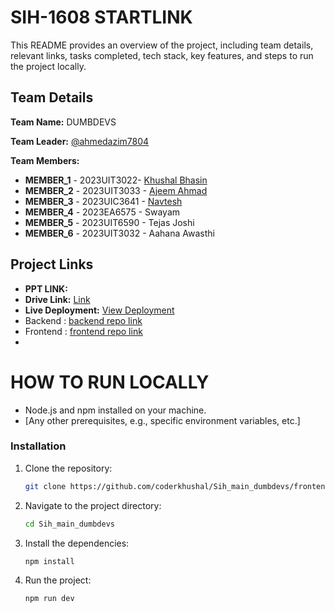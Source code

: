 # SIH-1608 STARTLINK

This README provides an overview of the project, including team details, relevant links, tasks completed, tech stack, key features, and steps to run the project locally.

## Team Details

**Team Name:** DUMBDEVS

**Team Leader:** [@ahmedazim7804](https://github.com/ahmedazim7804)

**Team Members:**

- **MEMBER_1** - 2023UIT3022- [Khushal Bhasin](https://github.com/coderkhushal)
- **MEMBER_2** - 2023UIT3033 - [Ajeem Ahmad](https://github.com/Ahmedazim7804)
- **MEMBER_3** - 2023UIC3641 - [Navtesh](https://github.com/navtesh21)
- **MEMBER_4** - 2023EA6575 - Swayam
- **MEMBER_5** - 2023UIT6590 - Tejas Joshi
- **MEMBER_6** - 2023UIT3032 - Aahana Awasthi

## Project Links

- **PPT LINK:** 
- **Drive Link:** [Link](https://drive.google.com/drive/folders/1lq6kCa6FCz3p08nQFseDnA5JYqi7B25O)
- **Live Deployment:** [View Deployment](https://sih-main-frontend.vercel.app/)
 - Backend : [backend repo link](https://github.com/coderkhushal/sih_internal_backend) 
 - Frontend : [frontend repo link](https://github.com/coderkhushal/sih_main_backend)
 - 
# HOW TO RUN LOCALLY

- Node.js and npm installed on your machine.
- [Any other prerequisites, e.g., specific environment variables, etc.]

### Installation

1. Clone the repository:

   ```bash
   git clone https://github.com/coderkhushal/Sih_main_dumbdevs/frontend
   ```
2. Navigate to the project directory: 
   ```bash
   cd Sih_main_dumbdevs
   ```
   
3. Install the dependencies:
   ```bash
   npm install
   ```
   
4. Run the project:
   ```bash
   npm run dev
   ```

